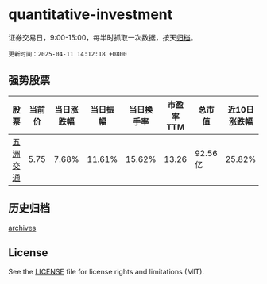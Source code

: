 # quantitative-investment

证券交易日，9:00-15:00，每半时抓取一次数据，按天[归档](archives)。

`更新时间：2025-04-11 14:12:18 +0800`

## 强势股票

|股票|当前价|当日涨跌幅|当日振幅|当日换手率|市盈率TTM|总市值|近10日涨跌幅|
|----|----|----|----|----|----|----|----|
|[五洲交通](https://xueqiu.com/S/SH600368)|5.75|7.68%|11.61%|15.62%|13.26|92.56亿|25.82%|

## 历史归档

[archives](archives)

## License

See the [LICENSE](LICENSE) file for license rights and limitations (MIT).